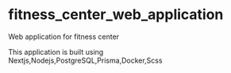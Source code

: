 # fitness_center_web_application
Web application for fitness center 

This application is built using Nextjs,Nodejs,PostgreSQL,Prisma,Docker,Scss
